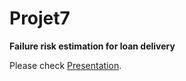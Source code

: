 # Projet7

**Failure risk estimation for loan delivery**

Please check [Presentation](/Presentation/Presentation.md).
